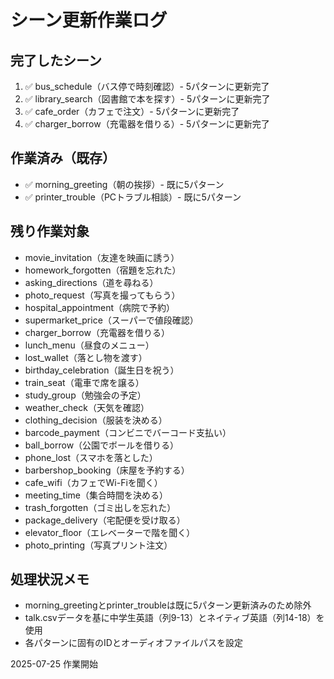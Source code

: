 # シーン更新作業ログ

## 完了したシーン
1. ✅ bus_schedule（バス停で時刻確認）- 5パターンに更新完了
2. ✅ library_search（図書館で本を探す）- 5パターンに更新完了  
3. ✅ cafe_order（カフェで注文）- 5パターンに更新完了
4. ✅ charger_borrow（充電器を借りる）- 5パターンに更新完了

## 作業済み（既存）
- ✅ morning_greeting（朝の挨拶）- 既に5パターン
- ✅ printer_trouble（PCトラブル相談）- 既に5パターン

## 残り作業対象
- movie_invitation（友達を映画に誘う）
- homework_forgotten（宿題を忘れた）
- asking_directions（道を尋ねる）
- photo_request（写真を撮ってもらう）
- hospital_appointment（病院で予約）
- supermarket_price（スーパーで値段確認）
- charger_borrow（充電器を借りる）
- lunch_menu（昼食のメニュー）
- lost_wallet（落とし物を渡す）
- birthday_celebration（誕生日を祝う）
- train_seat（電車で席を譲る）
- study_group（勉強会の予定）
- weather_check（天気を確認）
- clothing_decision（服装を決める）
- barcode_payment（コンビニでバーコード支払い）
- ball_borrow（公園でボールを借りる）
- phone_lost（スマホを落とした）
- barbershop_booking（床屋を予約する）
- cafe_wifi（カフェでWi-Fiを聞く）
- meeting_time（集合時間を決める）
- trash_forgotten（ゴミ出しを忘れた）
- package_delivery（宅配便を受け取る）
- elevator_floor（エレベーターで階を聞く）
- photo_printing（写真プリント注文）

## 処理状況メモ
- morning_greetingとprinter_troubleは既に5パターン更新済みのため除外
- talk.csvデータを基に中学生英語（列9-13）とネイティブ英語（列14-18）を使用
- 各パターンに固有のIDとオーディオファイルパスを設定

2025-07-25 作業開始